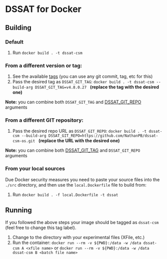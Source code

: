 # DSSAT for Docker

## Building
### Default
  1. Run ``docker build . -t dssat-csm``
 
### From a different version or tag:
  1. See the available [tags](https://github.com/DSSAT/dssat-csm-os/tags) (you can use any git commit, tag, etc for this)
  2. Pass the desired tag as ``DSSAT_GIT_TAG``: ``docker build . -t dssat-csm --build-arg DSSAT_GIT_TAG=v4.8.0.27 `` **(replace the tag with the desired one)**
  
  **Note:** you can combine both ``DSSAT_GIT_TAG`` and [DSSAT_GIT_REPO](#from-a-different-git-repository) arguments

### From a different GIT repository:
  1. Pass the desired repo URL as ``DSSAT_GIT_REPO``: ``docker build . -t dssat-csm --build-arg DSSAT_GIT_REPO=https://github.com/NathanPB/dssat-csm-os.git `` **(replace the URL with the desired one)**
  
  **Note:** you can combine both [DSSAT_GIT_TAG](#from-a-different-git-repository) and ``DSSAT_GIT_REPO`` arguments


### From your local sources
  Due Docker security measures you need to paste your source files into the `./src` directory, and then use the ``local.Dockerfile`` file to build from:
  1. Run ``docker build . -f local.Dockerfile -t dssat``

## Running
  If you followed the above steps your image should be tagged as ``dssat-csm`` (feel free to change this tag label).

  1. Change to the directory with your experimental files (XFile, etc.)
  2. Run the container:  ``docker run --rm -v ${PWD}:/data -w /data dssat-csm A <xfile name>`` or ``docker run --rm -v ${PWD}:/data -w /data dssat-csm B <batch file name>``
